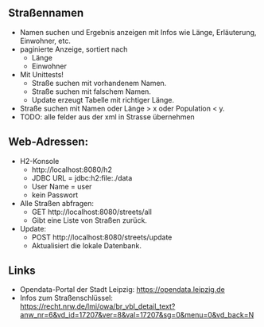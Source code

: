 ## Straßennamen

- Namen suchen und Ergebnis anzeigen mit Infos wie Länge, Erläuterung, Einwohner, etc.
- paginierte Anzeige, sortiert nach
    - Länge
    - Einwohner
- Mit Unittests!
    - Straße suchen mit vorhandenem Namen.
    - Straße suchen mit falschem Namen.
    - Update erzeugt Tabelle mit richtiger Länge.
- Straße suchen mit Namen oder Länge > x oder Population < y.
- TODO: alle felder aus der xml in Strasse übernehmen

## Web-Adressen:

- H2-Konsole
  - http://localhost:8080/h2
  - JDBC URL = jdbc:h2:file:./data
  - User Name = user
  - kein Passwort
- Alle Straßen abfragen:
  - GET http://localhost:8080/streets/all
  - Gibt eine Liste von Straßen zurück.
- Update:
  - POST http://localhost:8080/streets/update
  - Aktualisiert die lokale Datenbank.
  
## Links
- Opendata-Portal der Stadt Leipzig: https://opendata.leipzig.de
- Infos zum Straßenschlüssel: https://recht.nrw.de/lmi/owa/br_vbl_detail_text?anw_nr=6&vd_id=17207&ver=8&val=17207&sg=0&menu=0&vd_back=N
